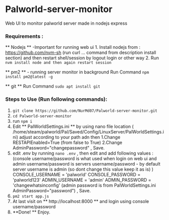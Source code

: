 # Palworld-server-monitor
Web UI to monitor palworld server made in nodejs express

### Requirements :
  ** Nodejs ** -Important for running web ui
    1. Install nodejs from : https://github.com/nvm-sh (run curl ... command from description install section)  and then restart shell/session by logout login or other way
    2. Run ``` nvm install node and then again restart session ```
    
  ** pm2 ** - running server monitor in background
   Run Command 
       ``` npm install pm2@latest -g ```
       
  ** git **
    Run Command 
        ``` sudo apt install git ```
    
### Steps to Use (Run following commands):
1. ``` git clone https://github.com/NurMd07/Palworld-server-monitor.git ```
2. ``` cd Palworld-server-monitor ```
3. run ``` npm i ```
4. Edit ** PalWorldSettings.ini ** by using nano file location ( /home/steam/palworld/Pal/Saved/Config/LinuxServer/PalWorldSettings.ini) adjust according to your path adn then
    1.Change RESTAPIEnabled=True (from false to True)
    2.Change AdminPassword="changepassword"  , Save.
6. edit .env by running
     ``` nano .env ```    , then edit and add following values :
             (console username/password is what used when login on web ui and admin username/password is servers username/password - by default server username is admin (so dont change this value keep it as is) ) 
       CONSOLE_USERNAME = 'palworld'
       CONSOLE_PASSWORD = 'palworld123'
       ADMIN_USERNAME = 'admin'
       ADMIN_PASSWORD = 'changewhatsinconfig'
           (admin password is from  PalWorldSettings.ini AdminPassword="password") , Save.
7. ``` pm2 start app.js ```
8. At last visit on ** http://localhost:8000 ** and login using console username/password
9. **Done! ** Enjoy.
     
